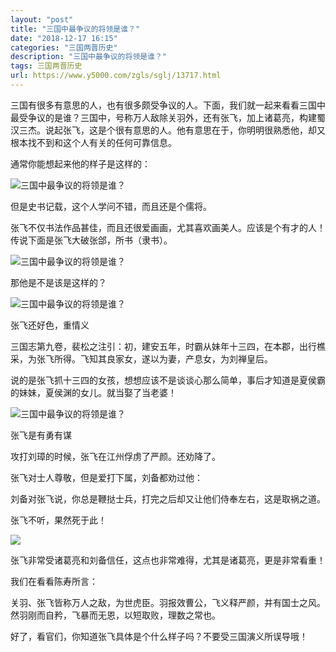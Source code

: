 ```yaml
---
layout: "post"
title: "三国中最争议的将领是谁？"
date: "2018-12-17 16:15"
categories: "三国两晋历史"
description: "三国中最争议的将领是谁？"
tags: 三国两晋历史
url: https://www.y5000.com/zgls/sglj/13717.html
---
```






三国有很多有意思的人，也有很多颇受争议的人。下面，我们就一起来看看三国中最受争议的是谁？三国中，号称万人敌除关羽外，还有张飞，加上诸葛亮，构建蜀汉三杰。说起张飞，这是个很有意思的人。他有意思在于，你明明很熟悉他，却又根本找不到和这个人有关的任何可靠信息。

通常你能想起来他的样子是这样的：

![三国中最争议的将领是谁？](/uploads/allimg/170216/6-1F216102Q0P8.JPG)

但是史书记载，这个人学问不错，而且还是个儒将。

张飞不仅书法作品甚佳，而且还很爱画画，尤其喜欢画美人。应该是个有才的人！传说下面是张飞大破张郃，所书（隶书）。

![三国中最争议的将领是谁？](/uploads/allimg/170216/6-1F216102I5b4.JPG)

那他是不是该是这样的？

![三国中最争议的将领是谁？](/uploads/allimg/170216/6-1F216102A54I.JPG)

张飞还好色，重情义

三国志第九卷，裴松之注引：初，建安五年，时霸从妹年十三四，在本郡，出行樵采，为张飞所得。飞知其良家女，遂以为妻，产息女，为刘禅皇后。

说的是张飞抓十三四的女孩，想想应该不是谈谈心那么简单，事后才知道是夏侯霸的妹妹，夏侯渊的女儿。就当娶了当老婆！

![三国中最争议的将领是谁？](/uploads/allimg/170216/6-1F21610253c09.JPG)

张飞是有勇有谋

攻打刘璋的时候，张飞在江州俘虏了严颜。还劝降了。

张飞对士人尊敬，但是爱打下属，刘备都劝过他：

刘备对张飞说，你总是鞭挞士兵，打完之后却又让他们侍奉左右，这是取祸之道。

张飞不听，果然死于此！

![](https://img.y5000.com/uploads/allimg/170216/1033231545-0.jpg)

张飞非常受诸葛亮和刘备信任，这点也非常难得，尤其是诸葛亮，更是非常看重！

我们在看看陈寿所言：

关羽、张飞皆称万人之敌，为世虎臣。羽报效曹公，飞义释严颜，并有国士之风。然羽刚而自矜，飞暴而无恩，以短取败，理数之常也。

好了，看官们，你知道张飞具体是个什么样子吗？不要受三国演义所误导哦！
